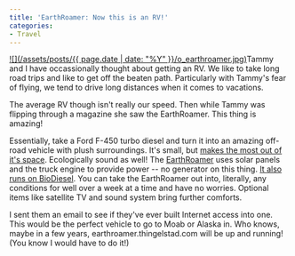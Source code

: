 ```yaml
---
title: 'EarthRoamer: Now this is an RV!'
categories:
- Travel
---
```


[![](/assets/posts/{{ page.date | date: "%Y" }}/o_earthroamer.jpg)](http://www.earthroamer.com/)Tammy and I have occassionally thought about getting an RV. We like to
take long road trips and like to get off the beaten path. Particularly
with Tammy's fear of flying, we tend to drive long distances when it
comes to vacations.

The average RV though isn't really our speed. Then while Tammy was
flipping through a magazine she saw the EarthRoamer. This thing is
amazing!

Essentially, take a Ford F-450 turbo diesel and turn it into an amazing
off-road vehicle with plush surroundings. It's small, but [makes the
most out of it's space](http://www.earthroamer.com/galleries/xv-ltinteriorphotos/index.htm). Ecologically sound as well! The [EarthRoamer](http://www.earthroamer.com/)
uses solar panels and the truck engine to provide power -- no generator
on this thing. [It also runs on BioDiesel](http://www.earthroamer.com/main_truck/vehicle_2meangreen.html). You can take the EarthRoamer out into, literally, any
conditions for well over a week at a time and have no worries. Optional
items like satellite TV and sound system bring further comforts.

I sent them an email to see if they've ever built Internet access into
one. This would be the perfect vehicle to go to Moab or Alaska in. Who
knows, maybe in a few years, earthroamer.thingelstad.com will be up and
running! (You know I would have to do it!)
